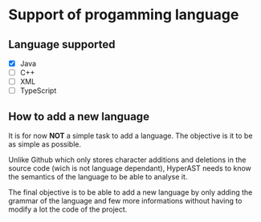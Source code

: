 # Support of progamming language

## Language supported

- [x] Java
- [ ] C++
- [ ] XML
- [ ] TypeScript

## How to add a new language

It is for now **NOT** a simple task to add a language. The objective is it to be as simple as possible. 

Unlike Github which only stores character additions and deletions in the source code (wich is not language dependant), HyperAST needs to know the semantics of the language to be able to analyse it.

The final objective is to be able to add a new language by only adding the grammar of the language and few more informations without having to modify a lot the code of the project.
